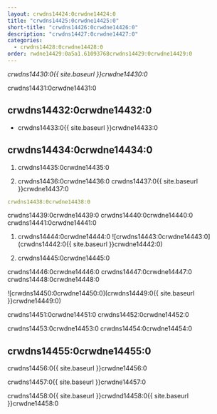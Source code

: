 ```yaml
---
layout: crwdns14424:0crwdne14424:0
title: "crwdns14425:0crwdne14425:0"
short-title: "crwdns14426:0crwdne14426:0"
description: "crwdns14427:0crwdne14427:0"
categories:
  - crwdns14428:0crwdne14428:0
order: rwdne14429:0a5a1.61093768crwdns14429:0crwdne14429:0
---
```

*crwdns14430:0{{ site.baseurl }}crwdne14430:0*

crwdns14431:0crwdne14431:0

## crwdns14432:0crwdne14432:0

- crwdns14433:0{{ site.baseurl }}crwdne14433:0 

## crwdns14434:0crwdne14434:0

1. crwdns14435:0crwdne14435:0

2. crwdns14436:0crwdne14436:0 crwdns14437:0{{ site.baseurl }}crwdne14437:0

```yaml
crwdns14438:0crwdne14438:0
```

crwdns14439:0crwdne14439:0 crwdns14440:0crwdne14440:0 crwdns14441:0crwdne14441:0

1. crwdns14444:0crwdne14444:0 ![crwdns14443:0crwdne14443:0](crwdns14442:0{{ site.baseurl }}crwdne14442:0)

2. crwdns14445:0crwdne14445:0

crwdns14446:0crwdne14446:0 crwdns14447:0crwdne14447:0 crwdns14448:0crwdne14448:0

![crwdns14450:0crwdne14450:0](crwdns14449:0{{ site.baseurl }}crwdne14449:0)

crwdns14451:0crwdne14451:0 crwdns14452:0crwdne14452:0

crwdns14453:0crwdne14453:0 crwdns14454:0crwdne14454:0

## crwdns14455:0crwdne14455:0

crwdns14456:0{{ site.baseurl }}crwdne14456:0

crwdns14457:0{{ site.baseurl }}crwdne14457:0

crwdns14458:0{{ site.baseurl }}crwdnd14458:0{{ site.baseurl }}crwdne14458:0